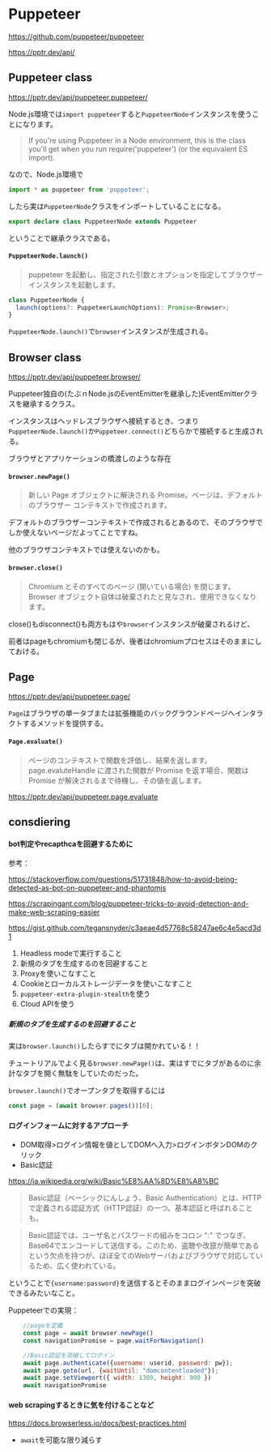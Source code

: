 # Puppeteer

https://github.com/puppeteer/puppeteer

https://pptr.dev/api/

## Puppeteer class

https://pptr.dev/api/puppeteer.puppeteer/

Node.js環境では`import puppeteer`すると`PuppeteerNode`インスタンスを使うことになります。

> If you're using Puppeteer in a Node environment, this is the class you'll get when you run require('puppeteer') (or the equivalent ES import).

なので、Node.js環境で

```JavaScript
import * as puppeteer from 'puppeteer';
```

したら実は`PuppeteerNode`クラスをインポートしていることになる。

```TypeScript
export declare class PuppeteerNode extends Puppeteer
```

ということで継承クラスである。

#### `PuppeteerNode.launch()`

> puppeteer を起動し、指定された引数とオプションを指定してブラウザー インスタンスを起動します。

```TypeScript
class PuppeteerNode {
  launch(options?: PuppeteerLaunchOptions): Promise<Browser>;
}
```

`PuppeteerNode.launch()`で`browser`インスタンスが生成される。

## Browser class

https://pptr.dev/api/puppeteer.browser/

Puppeteer独自の(たぶｎNode.jsのEventEmitterを継承した)EventEmitterクラスを継承するクラス。

インスタンスはヘッドレスブラウザへ接続するとき、つまり`PuppeteerNode.launch()`か`Puppeteer.connect()`どちらかで接続すると生成される。

ブラウザとアプリケーションの橋渡しのような存在


#### `browser.newPage()`

> 新しい Page オブジェクトに解決される Promise。ページは、デフォルトのブラウザー コンテキストで作成されます。

デフォルトのブラウザーコンテキストで作成されるとあるので、そのブラウザでしか使えないページだよってことですね。

他のブラウザコンテキストでは使えないのかも。

#### `browser.close()`

> Chromium とそのすべてのページ (開いている場合) を閉じます。 Browser オブジェクト自体は破棄されたと見なされ、使用できなくなります。

close()もdisconnect()も両方もはや`browser`インスタンスが破棄されるけど、

前者はpageもchromiumも閉じるが、後者はchromiumプロセスはそのままにしておける。

## Page

https://pptr.dev/api/puppeteer.page/

`Page`はブラウザの単一タブまたは拡張機能のバックグラウンドページへインタラクトするメソッドを提供する。

#### `Page.evaluate()`

> ページのコンテキストで関数を評価し、結果を返します。 page.evaluteHandle に渡された関数が Promise を返す場合、関数は Promise が解決されるまで待機し、その値を返します。

https://pptr.dev/api/puppeteer.page.evaluate

## consdiering

#### bot判定やrecapthcaを回避するために

参考：

https://stackoverflow.com/questions/51731848/how-to-avoid-being-detected-as-bot-on-puppeteer-and-phantomjs

https://scrapingant.com/blog/puppeteer-tricks-to-avoid-detection-and-make-web-scraping-easier

https://gist.github.com/tegansnyder/c3aeae4d57768c58247ae6c4e5acd3d1

1. Headless modeで実行すること
2. 新規のタブを生成するのを回避すること
3. Proxyを使いこなすこと
4. Cookieとローカルストレージデータを使いこなすこと
5. `puppeteer-extra-plugin-stealth`を使う
5. Cloud APIを使う

##### 新規のタブを生成するのを回避すること

実は`browser.launch()`したらすでにタブは開かれている！！

チュートリアルでよく見る`browser.newPage()`は、実はすでにタブがあるのに余計なタブを開く無駄をしていたのだった。

`browser.launch()`でオープンタブを取得するには

```JavaScript
const page = (await browser.pages())[0];
```

#### ログインフォームに対するアプローチ

- DOM取得>ログイン情報を値としてDOMへ入力>ログインボタンDOMのクリック
- Basic認証

https://ja.wikipedia.org/wiki/Basic%E8%AA%8D%E8%A8%BC

> Basic認証（ベーシックにんしょう、Basic Authentication）とは、HTTPで定義される認証方式（HTTP認証）の一つ。基本認証と呼ばれることも。

> Basic認証では、ユーザ名とパスワードの組みをコロン ":" でつなぎ、Base64でエンコードして送信する。このため、盗聴や改竄が簡単であるという欠点を持つが、ほぼ全てのWebサーバおよびブラウザで対応しているため、広く使われている。

ということで`{username:password}`を送信するとそのままログインページを突破できるみたいなこと。

Puppeteerでの実現：

```JavaScript
    //pageを定義
    const page = await browser.newPage()
    const navigationPromise = page.waitForNavigation()

    //Basic認証を突破してログイン
    await page.authenticate({username: userid, password: pw});
    await page.goto(url, {waitUntil: "domcontentloaded"});
    await page.setViewport({ width: 1300, height: 900 })
    await navigationPromise
```

#### web scrapingするときに気を付けることなど

https://docs.browserless.io/docs/best-practices.html

- `await`を可能な限り減らす
